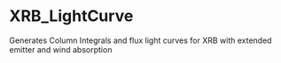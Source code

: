 # XRB_LightCurve
Generates Column Integrals and flux light curves for XRB with extended emitter and wind absorption
